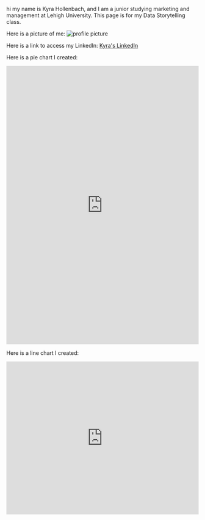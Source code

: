 hi my name is Kyra Hollenbach, and I am a junior studying marketing and management at Lehigh University. This page is for my Data Storytelling class.

Here is a picture of me:
![profile picture](https://yt3.ggpht.com/ytc/AAUvwnhAuHaluCJCkhqPClH0iBP-fdu8vN2oNVY4mcNgDGg=s900-c-k-c0x00ffffff-no-rj) 

Here is a link to access my LinkedIn:
[Kyra's LinkedIn](https://www.linkedin.com/in/kyrahollenbach/)

Here is a pie chart I created:
<iframe title="Lehigh University Enrollment Fall 2020" aria-label="chart" id="datawrapper-chart-ma8gi" src="https://datawrapper.dwcdn.net/ma8gi/1/" scrolling="no" frameborder="0" style="width: 0; min-width: 100% !important; border: none;" height="728"></iframe><script type="text/javascript">!function(){"use strict";window.addEventListener("message",(function(a){if(void 0!==a.data["datawrapper-height"])for(var e in a.data["datawrapper-height"]){var t=document.getElementById("datawrapper-chart-"+e)||document.querySelector("iframe[src*='"+e+"']");t&&(t.style.height=a.data["datawrapper-height"][e]+"px")}}))}();
</script>

Here is a line chart I created:
<iframe title="Lehigh 10-Year Enrollment (2011-2020)" aria-label="Interactive line chart" id="datawrapper-chart-QZpTX" src="https://datawrapper.dwcdn.net/QZpTX/1/" scrolling="no" frameborder="0" style="width: 0; min-width: 100% !important; border: none;" height="400"></iframe><script type="text/javascript">!function(){"use strict";window.addEventListener("message",(function(a){if(void 0!==a.data["datawrapper-height"])for(var e in a.data["datawrapper-height"]){var t=document.getElementById("datawrapper-chart-"+e)||document.querySelector("iframe[src*='"+e+"']");t&&(t.style.height=a.data["datawrapper-height"][e]+"px")}}))}();
</script>
